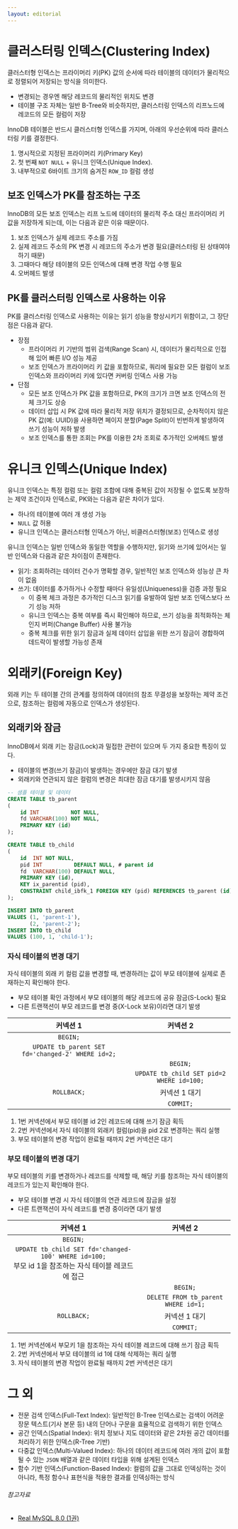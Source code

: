 ```yaml
---
layout: editorial
---
```


# 클러스터링 인덱스(Clustering Index)

클러스터형 인덱스는 프라이머리 키(PK) 값의 순서에 따라 테이블의 데이터가 물리적으로 정렬되어 저장되는 방식을 의미한다.

- 변경되는 경우엔 해당 레코드의 물리적인 위치도 변경
- 테이블 구조 자체는 일반 B-Tree와 비슷하지만, 클러스터링 인덱스의 리프노드에 레코드의 모든 컬럼이 저장

InnoDB 테이블은 반드시 클러스터형 인덱스를 가지며, 아래의 우선순위에 따라 클러스터링 키를 결정한다.

1. 명시적으로 지정된 프라이머리 키(Primary Key)
2. 첫 번째 `NOT NULL` + 유니크 인덱스(Unique Index).
3. 내부적으로 6바이트 크기의 숨겨진 `ROW_ID` 컬럼 생성

## 보조 인덱스가 PK를 참조하는 구조

InnoDB의 모든 보조 인덱스는 리프 노드에 데이터의 물리적 주소 대신 프라이머리 키 값을 저장하게 되는데, 이는 다음과 같은 이유 때문이다.

1. 보조 인덱스가 실제 레코드 주소를 가짐
2. 실제 레코드 주소의 PK 변경 시 레코드의 주소가 변경 필요(클러스터링 된 상태여야 하기 때문)
3. 그때마다 해당 테이블의 모든 인덱스에 대해 변경 작업 수행 필요
4. 오버헤드 발생

## PK를 클러스터링 인덱스로 사용하는 이유

PK를 클러스터링 인덱스로 사용하는 이유는 읽기 성능을 향상시키기 위함이고, 그 장단점은 다음과 같다.

- 장점
    - 프라이머리 키 기반의 범위 검색(Range Scan) 시, 데이터가 물리적으로 인접해 있어 빠른 I/O 성능 제공
    - 보조 인덱스가 프라이머리 키 값을 포함하므로, 쿼리에 필요한 모든 컬럼이 보조 인덱스와 프라이머리 키에 있다면 커버링 인덱스 사용 가능
- 단점
    - 모든 보조 인덱스가 PK 값을 포함하므로, PK의 크기가 크면 보조 인덱스의 전체 크기도 상승
    - 데이터 삽입 시 PK 값에 따라 물리적 저장 위치가 결정되므로, 순차적이지 않은 PK 값(예: UUID)을 사용하면 페이지 분할(Page Split)이 빈번하게 발생하여 쓰기 성능이 저하 발생
    - 보조 인덱스를 통한 조회는 PK를 이용한 2차 조회로 추가적인 오버헤드 발생

# 유니크 인덱스(Unique Index)

유니크 인덱스는 특정 컬럼 또는 컬럼 조합에 대해 중복된 값이 저장될 수 없도록 보장하는 제약 조건이자 인덱스로, PK와는 다음과 같은 차이가 있다.

- 하나의 테이블에 여러 개 생성 가능
- `NULL` 값 허용
- 유니크 인덱스는 클러스터형 인덱스가 아닌, 비클러스터형(보조) 인덱스로 생성

유니크 인덱스는 일반 인덱스와 동일한 역할을 수행하지만, 읽기와 쓰기에 있어서는 일반 인덱스와 다음과 같은 차이점이 존재한다.

- 읽기: 조회하려는 데이터 건수가 명확할 경우, 일반적인 보조 인덱스와 성능상 큰 차이 없음
- 쓰기: 데이터를 추가하거나 수정할 때마다 유일성(Uniqueness)을 검증 과정 필요
    - 이 중복 체크 과정은 추가적인 디스크 읽기를 유발하여 일반 보조 인덱스보다 쓰기 성능 저하
    - 유니크 인덱스는 중복 여부를 즉시 확인해야 하므로, 쓰기 성능을 최적화하는 체인지 버퍼(Change Buffer) 사용 불가능
    - 중복 체크를 위한 읽기 잠금과 실제 데이터 삽입을 위한 쓰기 잠금이 경합하여 데드락이 발생할 가능성 존재

# 외래키(Foreign Key)

외래 키는 두 테이블 간의 관계를 정의하여 데이터의 참조 무결성을 보장하는 제약 조건으로, 참조하는 컬럼에 자동으로 인덱스가 생성된다.

## 외래키와 잠금

InnoDB에서 외래 키는 잠금(Lock)과 밀접한 관련이 있으며 두 가지 중요한 특징이 있다.

- 테이블의 변경(쓰기 잠금)이 발생하는 경우에만 잠금 대기 발생
- 외래키와 연관되지 않은 컬럼의 변경은 최대한 잠금 대기를 발생시키지 않음

```sql
-- 샘플 테이블 및 데이터
CREATE TABLE tb_parent
(
    id INT          NOT NULL,
    fd VARCHAR(100) NOT NULL,
    PRIMARY KEY (id)
);

CREATE TABLE tb_child
(
    id  INT NOT NULL,
    pid INT          DEFAULT NULL, # parent id
    fd  VARCHAR(100) DEFAULT NULL,
    PRIMARY KEY (id),
    KEY ix_parentid (pid),
    CONSTRAINT child_ibfk_1 FOREIGN KEY (pid) REFERENCES tb_parent (id) ON DELETE CASCADE
);

INSERT INTO tb_parent
VALUES (1, 'parent-1'),
       (2, 'parent-2');
INSERT INTO tb_child
VALUES (100, 1, 'child-1');
```

### 자식 테이블의 변경 대기

자식 테이블의 외래 키 컬럼 값을 변경할 때, 변경하려는 값이 부모 테이블에 실제로 존재하는지 확인해야 한다.

- 부모 테이블 확인 과정에서 부모 테이블의 해당 레코드에 공유 잠금(S-Lock) 필요
- 다른 트랜잭션이 부모 레코드를 변경 중(X-Lock 보유)이라면 대기 발생

|                       커넥션 1                       |                   커넥션 2                   |
|:-------------------------------------------------:|:-----------------------------------------:|
|                     `BEGIN;`                      |                                           |
| `UPDATE tb_parent SET fd='changed-2' WHERE id=2;` |                                           |
|                                                   |                 `BEGIN;`                  |
|                                                   | `UPDATE tb_child SET pid=2 WHERE id=100;` |
|                    `ROLLBACK;`                    |                 커넥션 1 대기                  |
|                                                   |                 `COMMIT;`                 |

1. 1번 커넥션에서 부모 테이블 id 2인 레코드에 대해 쓰기 잠금 획득
2. 2번 커넥션에서 자식 테이블의 외래키 컬럼(pid)을 pid 2로 변경하는 쿼리 실행
3. 부모 테이블의 변경 작업이 완료될 때까지 2번 커넥션은 대기

### 부모 테이블의 변경 대기

부모 테이블의 키를 변경하거나 레코드를 삭제할 때, 해당 키를 참조하는 자식 테이블의 레코드가 있는지 확인해야 한다.

- 부모 테이블 변경 시 자식 테이블의 연관 레코드에 잠금을 설정
- 다른 트랜잭션이 자식 레코드를 변경 중이라면 대기 발생

|                                         커넥션 1                                         |                커넥션 2                |
|:-------------------------------------------------------------------------------------:|:-----------------------------------:|
|                                       `BEGIN;`                                        |                                     |
| `UPDATE tb_child SET fd='changed-100' WHERE id=100;`<br/>부모 id 1을 참조하는 자식 테이블 레코드에 접근 |                                     |
|                                                                                       |              `BEGIN;`               |
|                                                                                       | `DELETE FROM tb_parent WHERE id=1;` |
|                                      `ROLLBACK;`                                      |              커넥션 1 대기               |
|                                                                                       |              `COMMIT;`              |

1. 1번 커넥션에서 부모키 1을 참조하는 자식 테이블 레코드에 대해 쓰기 잠금 획득
2. 2번 커넥션에서 부모 테이블의 id 1에 대해 삭제하는 쿼리 실행
3. 자식 테이블의 변경 작업이 완료될 때까지 2번 커넥션은 대기

# 그 외

- 전문 검색 인덱스(Full-Text Index): 일반적인 B-Tree 인덱스로는 검색이 어려운 장문 텍스트(기사 본문 등) 내의 단어나 구문을 효율적으로 검색하기 위한 인덱스
- 공간 인덱스(Spatial Index): 위치 정보나 지도 데이터와 같은 2차원 공간 데이터를 처리하기 위한 인덱스(R-Tree 기반)
- 다중값 인덱스(Multi-Valued Index): 하나의 데이터 레코드에 여러 개의 값이 포함될 수 있는 `JSON` 배열과 같은 데이터 타입을 위해 설계된 인덱스
- 함수 기반 인덱스(Function-Based Index): 컬럼의 값을 그대로 인덱싱하는 것이 아니라, 특정 함수나 표현식을 적용한 결과를 인덱싱하는 방식

###### 참고자료

- [Real MySQL 8.0 (1권)](https://kobic.net/book/bookInfo/view.do?isbn=9791158392703)
